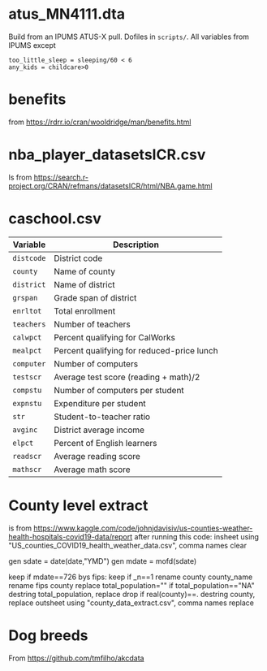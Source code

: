 # atus_MN4111.dta

Build from an IPUMS ATUS-X pull. Dofiles in `scripts/`. All variables from IPUMS except
```
too_little_sleep = sleeping/60 < 6
any_kids = childcare>0
```

# benefits 

from https://rdrr.io/cran/wooldridge/man/benefits.html

# nba_player_datasetsICR.csv # 

Is from https://search.r-project.org/CRAN/refmans/datasetsICR/html/NBA.game.html

# caschool.csv #

| Variable | Description |
|----------|-------------|
| `distcode` | District code |
| `county` | Name of county |
| `district` | Name of district |
| `grspan` | Grade span of district |
| `enrltot` | Total enrollment |
| `teachers` | Number of teachers |
| `calwpct` | Percent qualifying for CalWorks |
| `mealpct` | Percent qualifying for reduced-price lunch |
| `computer` | Number of computers |
| `testscr` | Average test score (reading + math)/2 |
| `compstu` | Number of computers per student |
| `expnstu` | Expenditure per student |
| `str` | Student-to-teacher ratio |
| `avginc` | District average income |
| `elpct` | Percent of English learners |
| `readscr` | Average reading score |
| `mathscr` | Average math score |


# County level extract #

is from https://www.kaggle.com/code/johnjdavisiv/us-counties-weather-health-hospitals-covid19-data/report after running this code:
insheet using "US_counties_COVID19_health_weather_data.csv", comma names clear 

gen sdate = date(date,"YMD")
gen mdate = mofd(sdate)

keep if mdate==726
bys fips: keep if _n==1
rename county county_name 
rename fips county 
replace total_population="" if total_population=="NA"
destring total_population, replace 
drop if real(county)==.
destring county, replace 
outsheet using "county_data_extract.csv", comma names replace 

# Dog breeds # 

From https://github.com/tmfilho/akcdata
